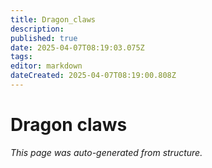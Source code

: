 ```yaml
---
title: Dragon_claws
description: 
published: true
date: 2025-04-07T08:19:03.075Z
tags: 
editor: markdown
dateCreated: 2025-04-07T08:19:00.808Z
---
```


# Dragon claws

*This page was auto-generated from structure.*